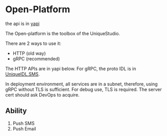 # Open-Platform

the api is in [yapi](https://yapi.hustunique.com/project/11/interface/api)

The Open-platform is the toolbox of the UniqueStudio. 

There are 2 ways to use it:

- HTTP (old way)
- gRPC (recommended)

The HTTP APIs are in yapi below. For gRPC, the proto IDL is in [UniqueIDL.SMS](https://github.com/UniqueStudio/UniqueIDL/blob/master/sms.proto). 

In deployment environment, all services are in a subnet, therefore, using gRPC without TLS is sufficient. For debug use, TLS is required. The server cert should ask DevOps to acquire.

## Ability

1. Push SMS
2. Push Email